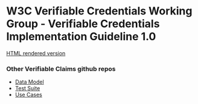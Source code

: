 # W3C Verifiable Credentials Working Group - Verifiable Credentials Implementation Guideline 1.0

[HTML rendered version](https://w3c.github.io/vc-imp-guide/)

### Other Verifiable Claims github repos
* [Data Model](https://github.com/w3c/vc-data-model)
* [Test Suite](https://github.com/w3c/vc-test-suite)
* [Use Cases](https://github.com/w3c/vc-use-cases)

